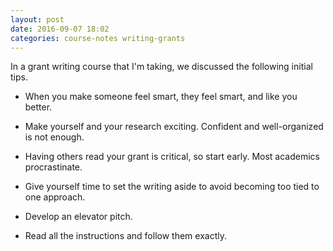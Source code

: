 ```yaml
---
layout: post
date: 2016-09-07 18:02
categories: course-notes writing-grants
---
```


In a grant writing course that I'm taking, we discussed the following initial tips.

* When you make someone feel smart, they feel smart, and like you better.

* Make yourself and your  research exciting. Confident and well-organized is not enough.

* Having others read your grant is critical, so start early. Most academics procrastinate. 

* Give yourself time to set the writing aside to avoid becoming too tied to one approach.

* Develop an elevator pitch.

* Read all the instructions and follow them exactly. 

